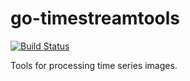 # go-timestreamtools
[![Build Status](https://travis-ci.org/borevitzlab/go-timestreamtools.svg?branch=master)](https://travis-ci.org/borevitzlab/go-timestreamtools)

Tools for processing time series images.
